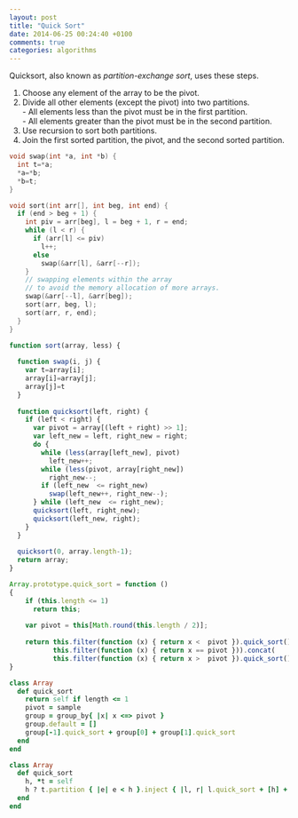 ```yaml
---
layout: post
title: "Quick Sort"
date: 2014-06-25 00:24:40 +0100
comments: true
categories: algorithms
---
```


<p>Quicksort, also known as <i>partition-exchange sort</i>, uses these steps.</p>

<ol>
<li> Choose any element of the array to be the pivot.</li>
<li> Divide all other elements (except the pivot) into two partitions.
<br/>- All elements less than the pivot must be in the first partition.
<br/>- All elements greater than the pivot must be in the second partition.
</li>
<li> Use recursion to sort both partitions.</li>
<li> Join the first sorted partition, the pivot, and the second sorted partition.</li>
</ol>

``` c C Quick Sort http://en.wikibooks.org/wiki/Transwiki:Quicksort#C Source
void swap(int *a, int *b) { 
  int t=*a; 
  *a=*b; 
  *b=t; 
}

void sort(int arr[], int beg, int end) {
  if (end > beg + 1) {
    int piv = arr[beg], l = beg + 1, r = end;
    while (l < r) {
      if (arr[l] <= piv) 
        l++;
      else 
        swap(&arr[l], &arr[--r]);
    }
    // swapping elements within the array 
    // to avoid the memory allocation of more arrays.
    swap(&arr[--l], &arr[beg]);
    sort(arr, beg, l);
    sort(arr, r, end);
  }
}
```

``` js JS Quick Sort http://rosettacode.org/wiki/Sorting_algorithms/Quicksort#JavaScript Source
function sort(array, less) {
 
  function swap(i, j) { 
    var t=array[i]; 
    array[i]=array[j]; 
    array[j]=t 
  }
 
  function quicksort(left, right) {
    if (left < right) {
      var pivot = array[(left + right) >> 1];
      var left_new = left, right_new = right;
      do {
        while (less(array[left_new], pivot)
          left_new++;
        while (less(pivot, array[right_new])
          right_new--;
        if (left_new  <= right_new)
          swap(left_new++, right_new--);
      } while (left_new  <= right_new);
      quicksort(left, right_new);
      quicksort(left_new, right);
    }
  }
 
  quicksort(0, array.length-1);
  return array;
}
```

``` js JS (Functional) Quick Sort http://rosettacode.org/wiki/Sorting_algorithms/Quicksort#JavaScript Source
Array.prototype.quick_sort = function ()
{
    if (this.length <= 1)
      return this;
 
    var pivot = this[Math.round(this.length / 2)];
 
    return this.filter(function (x) { return x <  pivot }).quick_sort().concat(
           this.filter(function (x) { return x == pivot })).concat(
           this.filter(function (x) { return x >  pivot }).quick_sort());
}
```

``` ruby Ruby Quick Sort http://rosettacode.org/wiki/Sorting_algorithms/Quicksort#Ruby Source
class Array
  def quick_sort
    return self if length <= 1
    pivot = sample
    group = group_by{ |x| x <=> pivot }
    group.default = []
    group[-1].quick_sort + group[0] + group[1].quick_sort
  end
end
```

``` ruby Ruby (Functional) Quick Sort http://rosettacode.org/wiki/Sorting_algorithms/Quicksort#Ruby Source
class Array
  def quick_sort
    h, *t = self
    h ? t.partition { |e| e < h }.inject { |l, r| l.quick_sort + [h] + r.quick_sort } : []
  end
end
```
